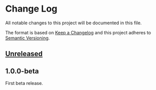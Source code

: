 # Change Log
All notable changes to this project will be documented in this file.

The format is based on [Keep a Changelog](http://keepachangelog.com/) 
and this project adheres to [Semantic Versioning](http://semver.org/).

## [Unreleased]

## 1.0.0-beta
First beta release.

[Unreleased]: https://github.com/adbutler/adbutler-php/compare/HEAD...1.0.0-beta
